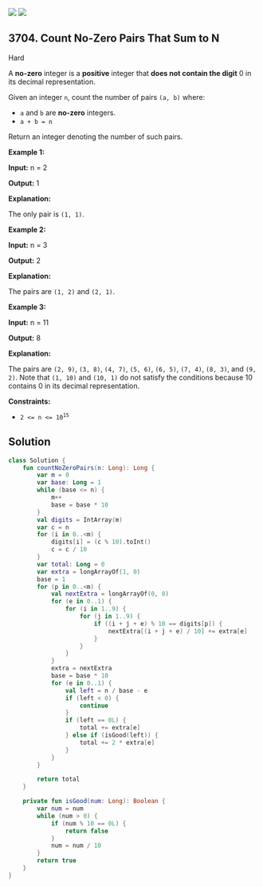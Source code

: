 [![](https://img.shields.io/github/stars/javadev/LeetCode-in-Kotlin?label=Stars&style=flat-square)](https://github.com/javadev/LeetCode-in-Kotlin)
[![](https://img.shields.io/github/forks/javadev/LeetCode-in-Kotlin?label=Fork%20me%20on%20GitHub%20&style=flat-square)](https://github.com/javadev/LeetCode-in-Kotlin/fork)

## 3704\. Count No-Zero Pairs That Sum to N

Hard

A **no-zero** integer is a **positive** integer that **does not contain the digit** 0 in its decimal representation.

Given an integer `n`, count the number of pairs `(a, b)` where:

*   `a` and `b` are **no-zero** integers.
*   `a + b = n`

Return an integer denoting the number of such pairs.

**Example 1:**

**Input:** n = 2

**Output:** 1

**Explanation:**

The only pair is `(1, 1)`.

**Example 2:**

**Input:** n = 3

**Output:** 2

**Explanation:**

The pairs are `(1, 2)` and `(2, 1)`.

**Example 3:**

**Input:** n = 11

**Output:** 8

**Explanation:**

The pairs are `(2, 9)`, `(3, 8)`, `(4, 7)`, `(5, 6)`, `(6, 5)`, `(7, 4)`, `(8, 3)`, and `(9, 2)`. Note that `(1, 10)` and `(10, 1)` do not satisfy the conditions because 10 contains 0 in its decimal representation.

**Constraints:**

*   <code>2 <= n <= 10<sup>15</sup></code>

## Solution

```kotlin
class Solution {
    fun countNoZeroPairs(n: Long): Long {
        var m = 0
        var base: Long = 1
        while (base <= n) {
            m++
            base = base * 10
        }
        val digits = IntArray(m)
        var c = n
        for (i in 0..<m) {
            digits[i] = (c % 10).toInt()
            c = c / 10
        }
        var total: Long = 0
        var extra = longArrayOf(1, 0)
        base = 1
        for (p in 0..<m) {
            val nextExtra = longArrayOf(0, 0)
            for (e in 0..1) {
                for (i in 1..9) {
                    for (j in 1..9) {
                        if ((i + j + e) % 10 == digits[p]) {
                            nextExtra[(i + j + e) / 10] += extra[e]
                        }
                    }
                }
            }
            extra = nextExtra
            base = base * 10
            for (e in 0..1) {
                val left = n / base - e
                if (left < 0) {
                    continue
                }
                if (left == 0L) {
                    total += extra[e]
                } else if (isGood(left)) {
                    total += 2 * extra[e]
                }
            }
        }

        return total
    }

    private fun isGood(num: Long): Boolean {
        var num = num
        while (num > 0) {
            if (num % 10 == 0L) {
                return false
            }
            num = num / 10
        }
        return true
    }
}
```